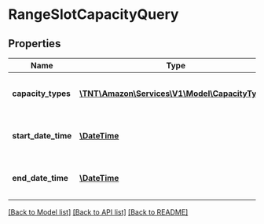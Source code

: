 # RangeSlotCapacityQuery

## Properties
Name | Type | Description | Notes
------------ | ------------- | ------------- | -------------
**capacity_types** | [**\TNT\Amazon\Services\V1\Model\CapacityType[]**](CapacityType.md) | An array of capacity types which are being requested. Default value is &#x60;[SCHEDULED_CAPACITY]&#x60;. | [optional] 
**start_date_time** | [**\DateTime**](\DateTime.md) | Start date time from which the capacity slots are being requested in ISO 8601 format. | 
**end_date_time** | [**\DateTime**](\DateTime.md) | End date time up to which the capacity slots are being requested in ISO 8601 format. | 

[[Back to Model list]](../README.md#documentation-for-models) [[Back to API list]](../README.md#documentation-for-api-endpoints) [[Back to README]](../README.md)


